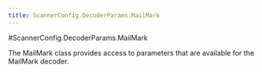 ```yaml
---
title: ScannerConfig.DecoderParams.MailMark
---
```

#ScannerConfig.DecoderParams.MailMark

The MailMark class provides access to parameters that are available for
 the MailMark decoder.

